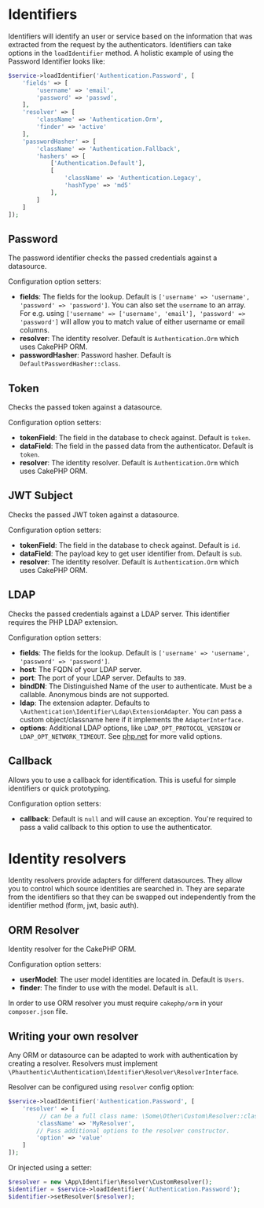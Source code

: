 # Identifiers

Identifiers will identify an user or service based on the information that was extracted from the request by the authenticators. Identifiers can take options in the `loadIdentifier` method. A holistic example of using the Password Identifier looks like:

```php
$service->loadIdentifier('Authentication.Password', [
    'fields' => [
        'username' => 'email',
        'password' => 'passwd',
    ],
    'resolver' => [
        'className' => 'Authentication.Orm',
        'finder' => 'active'
    ],
    'passwordHasher' => [
        'className' => 'Authentication.Fallback',
        'hashers' => [
            ['Authentication.Default'],
            [
                'className' => 'Authentication.Legacy',
                'hashType' => 'md5'
            ],
        ]
    ]
]);
```

## Password

The password identifier checks the passed credentials against a datasource.

Configuration option setters:

* **fields**: The fields for the lookup. Default is `['username' => 'username', 'password' => 'password']`.
  You can also set the `username` to an array. For e.g. using
  `['username' => ['username', 'email'], 'password' => 'password']` will allow
  you to match value of either username or email columns.
* **resolver**: The identity resolver. Default is `Authentication.Orm` which uses CakePHP ORM.
* **passwordHasher**: Password hasher. Default is `DefaultPasswordHasher::class`.

## Token

Checks the passed token against a datasource.

Configuration option setters:

* **tokenField**: The field in the database to check against. Default is `token`.
* **dataField**: The field in the passed data from the authenticator. Default is `token`.
* **resolver**: The identity resolver. Default is `Authentication.Orm` which uses CakePHP ORM.

## JWT Subject

Checks the passed JWT token against a datasource.

Configuration option setters:

* **tokenField**: The field in the database to check against. Default is `id`.
* **dataField**: The payload key to get user identifier from. Default is `sub`.
* **resolver**: The identity resolver. Default is `Authentication.Orm` which uses CakePHP ORM.

## LDAP

Checks the passed credentials against a LDAP server. This identifier requires the PHP LDAP extension.

Configuration option setters:

* **fields**: The fields for the lookup. Default is `['username' => 'username', 'password' => 'password']`.
* **host**: The FQDN of your LDAP server.
* **port**: The port of your LDAP server. Defaults to `389`.
* **bindDN**: The Distinguished Name of the user to authenticate. Must be a callable. Anonymous binds are not supported.
* **ldap**: The extension adapter. Defaults to `\Authentication\Identifier\Ldap\ExtensionAdapter`.
  You can pass a custom object/classname here if it implements the `AdapterInterface`.
* **options**: Additional LDAP options, like `LDAP_OPT_PROTOCOL_VERSION` or `LDAP_OPT_NETWORK_TIMEOUT`.
  See [php.net](http://php.net/manual/en/function.ldap-set-option.php) for more valid options.

## Callback

Allows you to use a callback for identification. This is useful for simple identifiers or quick prototyping.

Configuration option setters:

* **callback**: Default is `null` and will cause an exception. You're required to pass a valid callback to this option to use the authenticator.

# Identity resolvers

Identity resolvers provide adapters for different datasources. They allow
you to control which source identities are searched in. They are separate from
the identifiers so that they can be swapped out independently from the
identifier method (form, jwt, basic auth).

## ORM Resolver

Identity resolver for the CakePHP ORM.

Configuration option setters:

* **userModel**: The user model identities are located in. Default is `Users`.
* **finder**: The finder to use with the model. Default is `all`.

In order to use ORM resolver you must require `cakephp/orm` in your `composer.json` file.

## Writing your own resolver

Any ORM or datasource can be adapted to work with authentication by creating a resolver.  Resolvers must implement `\Phauthentic\Authentication\Identifier\Resolver\ResolverInterface`.

Resolver can be configured using `resolver` config option:

```php
$service->loadIdentifier('Authentication.Password', [
    'resolver' => [
         // can be a full class name: \Some\Other\Custom\Resolver::class
        'className' => 'MyResolver',
        // Pass additional options to the resolver constructor.
        'option' => 'value'
    ]
]);
```

Or injected using a setter:

```php
$resolver = new \App\Identifier\Resolver\CustomResolver();
$identifier = $service->loadIdentifier('Authentication.Password');
$identifier->setResolver($resolver);
```
